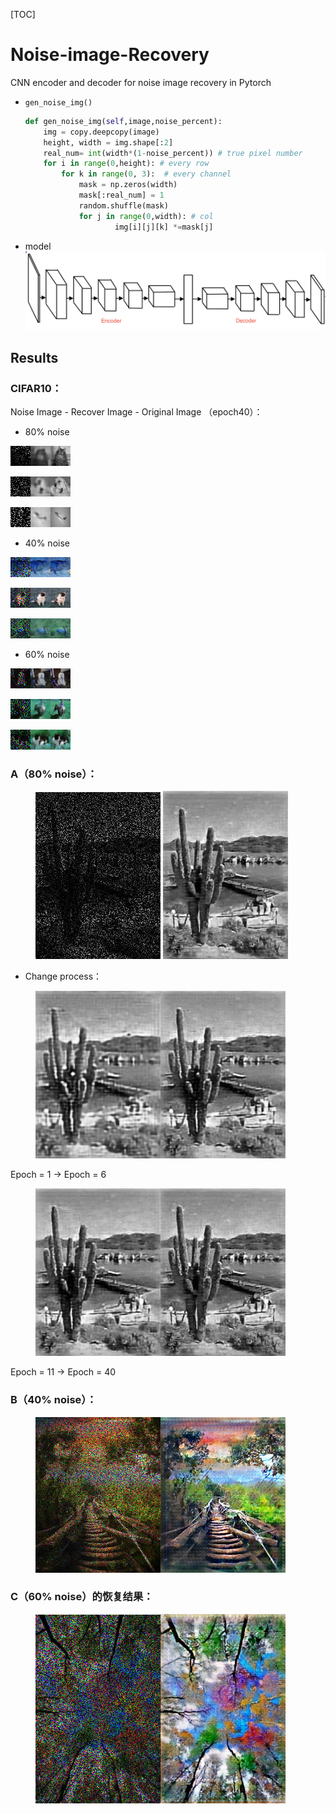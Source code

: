 [TOC]

# Noise-image-Recovery
CNN encoder and decoder for noise image recovery in Pytorch

- `gen_noise_img()`

  ```python
  def gen_noise_img(self,image,noise_percent):
      img = copy.deepcopy(image)
      height, width = img.shape[:2]
      real_num= int(width*(1-noise_percent)) # true pixel number
      for i in range(0,height): # every row
          for k in range(0, 3):  # every channel 
              mask = np.zeros(width)
              mask[:real_num] = 1
              random.shuffle(mask)
              for j in range(0,width): # col
                      img[i][j][k] *=mask[j]
  ```

- model 
  ![modelimage](./modelimage.png)

## Results


### CIFAR10：

Noise Image - Recover Image  - Original Image （epoch40）：

- 80% noise

![epoch10_step2500_noise](./output/gray80/epoch10_step2500_noise.png)![epoch10_step2500_output](./output/gray80/epoch10_step2500_output.png)![epoch10_step2500_true](./output/gray80/epoch10_step2500_true.png)

![epoch10_step2400_noise](./output/gray80/epoch10_step2400_noise.png)![epoch10_step2400_output](./output/gray80/epoch10_step2400_output.png)![epoch10_step2400_true](./output/gray80/epoch10_step2400_true.png)

![epoch10_step2300_noise](./output/gray80/epoch10_step2300_noise.png)![epoch10_step2300_output](./output/gray80/epoch10_step2300_output.png)![epoch10_step2300_true](./output/gray80/epoch10_step2300_true.png)

- 40% noise

![epoch40_step2400_noise](./output/color40/epoch40_step2400_noise.png)![epoch40_step2400_output](./output/color40/epoch40_step2400_output.png)![epoch40_step2400_true](./output/color40/epoch40_step2400_true.png)

![epoch40_step2500_noise](./output/color40/epoch40_step2500_noise.png)![epoch40_step2500_output](./output/color40/epoch40_step2500_output.png)![epoch40_step2500_true](./output/color40/epoch40_step2500_true.png)

![epoch40_step2300_noise](./output/color40/epoch40_step2300_noise.png)![epoch40_step2300_output](./output/color40/epoch40_step2300_output.png)![epoch40_step2300_true](./output/color40/epoch40_step2300_true.png)

- 60% noise

![epoch40_step2500_noise](./output/color60/epoch40_step2500_noise.png)![epoch40_step2500_output](./output/color60/epoch40_step2500_output.png)![epoch40_step2500_true](./output/color60/epoch40_step2500_true.png)

![epoch40_step2400_noise](./output/color60/epoch40_step2400_noise.png)![epoch40_step2400_output](./output/color60/epoch40_step2400_output.png)![epoch40_step2400_true](./output/color60/epoch40_step2400_true.png)

![epoch40_step2300_noise](./output/color60/epoch40_step2300_noise.png)![epoch40_step2300_output](./output/color60/epoch40_step2300_output.png)![epoch40_step2300_true](./output/color60/epoch40_step2300_true.png)

### A（80% noise）：

<figure class="half">
<img src="A.png" width="200">
  <img src="./output/gray80/test_39_output.png" width="200">
</figure>

- Change process：

<figure class="half">
<img src="./output/gray80/test_0_output.png" width="200"><img src="./output/gray80/test_5_output.png" width="200">
</figure>

Epoch = 1 -> Epoch = 6

<figure class="half">
<img src="./output/gray80/test_10_output.png" width="200"><img src="./output/gray80/test_39_output.png" width="200">
</figure>

Epoch = 11 -> Epoch = 40


### B（40% noise）：

<figure class="half">
<img src="B.png" width="200"><img src="./output/color40/test_output.png" width="200">
</figure>

### C（60% noise）的恢复结果：

<figure class="half">
<img src="C.png" width="200"><img src="./output/color60/test_output.png" width="200">
</figure>

